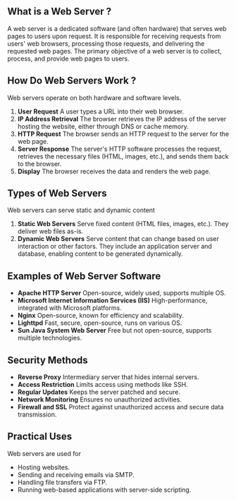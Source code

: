 ## What is a Web Server ?

A web server is a dedicated software (and often hardware) that serves web pages to users upon request. It is responsible for receiving requests from users' web browsers, processing those requests, and delivering the requested web pages. The primary objective of a web server is to collect, process, and provide web pages to users.

## How Do Web Servers Work ?

Web servers operate on both hardware and software levels.

1. **User Request** A user types a URL into their web browser.
2. **IP Address Retrieval** The browser retrieves the IP address of the server hosting the website, either through DNS or cache memory.
3. **HTTP Request** The browser sends an HTTP request to the server for the web page.
4. **Server Response** The server's HTTP software processes the request, retrieves the necessary files (HTML, images, etc.), and sends them back to the browser.
5. **Display** The browser receives the data and renders the web page.

## Types of Web Servers

Web servers can serve static and dynamic content

1. **Static Web Servers** Serve fixed content (HTML files, images, etc.). They deliver web files as-is.
2. **Dynamic Web Servers** Serve content that can change based on user interaction or other factors. They include an application server and database, enabling content to be generated dynamically.

## Examples of Web Server Software

- **Apache HTTP Server** Open-source, widely used, supports multiple OS.
- **Microsoft Internet Information Services (IIS)** High-performance, integrated with Microsoft platforms.
- **Nginx** Open-source, known for efficiency and scalability.
- **Lighttpd** Fast, secure, open-source, runs on various OS.
- **Sun Java System Web Server** Free but not open-source, supports multiple technologies.

## Security Methods

- **Reverse Proxy** Intermediary server that hides internal servers.
- **Access Restriction** Limits access using methods like SSH.
- **Regular Updates** Keeps the server patched and secure.
- **Network Monitoring** Ensures no unauthorized activities.
- **Firewall and SSL** Protect against unauthorized access and secure data transmission.

## Practical Uses

Web servers are used for

- Hosting websites.
- Sending and receiving emails via SMTP.
- Handling file transfers via FTP.
- Running web-based applications with server-side scripting.